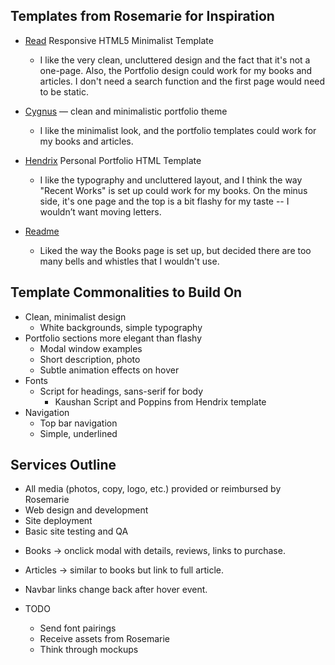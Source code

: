 ## Templates from Rosemarie for Inspiration

* [Read](https://themeforest.net/item/read-responsive-html5-minimalist-template/3772717?s_rank=1) Responsive HTML5 Minimalist Template

  * I like the very clean, uncluttered design and the fact that it's not a one-page. Also, the Portfolio design could work for my books and articles. I don't need a search function and the first page would need to be static.

* [Cygnus](https://themeforest.net/item/cygnus-clean-and-minimalistic-portfolio-theme/19227080?s_rank=1) — clean and minimalistic portfolio theme

  * I like the minimalist look, and the portfolio templates could work for my books and articles.

* [Hendrix](https://themeforest.net/item/hendrix-personal-portfolio-html-template/21232932?s_rank=1) Personal Portfolio HTML Template

  * I like the typography and uncluttered layout, and I think the way "Recent Works" is set up could work for my books. On the minus side, it's one page and the top is a bit flashy for my taste -- I wouldn’t want moving letters.

* [Readme](https://themeforest.net/item/readme-a-readable-wordpress-theme/9167043?s_rank=1)
  * Liked the way the Books page is set up, but decided there are too many bells and whistles that I wouldn't use.

## Template Commonalities to Build On

* Clean, minimalist design
  * White backgrounds, simple typography
* Portfolio sections more elegant than flashy
  * Modal window examples
  * Short description, photo
  * Subtle animation effects on hover
* Fonts
  * Script for headings, sans-serif for body
    * Kaushan Script and Poppins from Hendrix template
* Navigation
  * Top bar navigation
  * Simple, underlined

## Services Outline

* All media (photos, copy, logo, etc.) provided or reimbursed by Rosemarie
* Web design and development
* Site deployment
* Basic site testing and QA

- Books -> onclick modal with details, reviews, links to purchase.
- Articles -> similar to books but link to full article.
- Navbar links change back after hover event.

- TODO
  * Send font pairings
  * Receive assets from Rosemarie
  * Think through mockups
